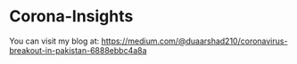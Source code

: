 # Corona-Insights

You can visit my blog at:
https://medium.com/@duaarshad210/coronavirus-breakout-in-pakistan-6888ebbc4a8a
